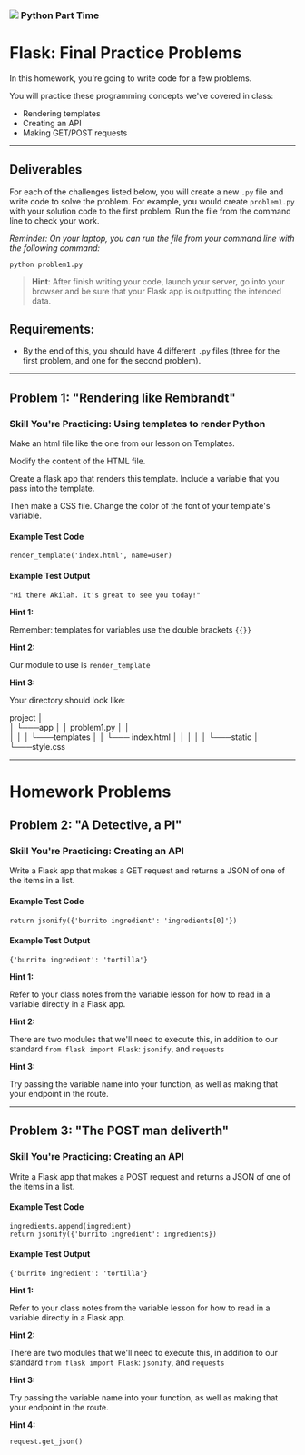 ### ![](https://ga-dash.s3.amazonaws.com/production/assets/logo-9f88ae6c9c3871690e33280fcf557f33.png) Python Part Time
 

# Flask: Final Practice Problems

In this homework, you're going to write code for a few problems. 

You will practice these programming concepts we've covered in class:
* Rendering templates
* Creating an API
* Making GET/POST requests

------------

## Deliverables

For each of the challenges listed below, you will create a new `.py` file and write code to solve the problem. For example, you would create `problem1.py` with your solution code to the first problem. Run the file from the command line to check your work.

*Reminder: On your laptop, you can run the file from your command line with the following command:*

```
python problem1.py
```

> **Hint**: After finish writing your code, launch your server, go into your browser and be sure that your Flask app is outputting the intended data. 


## Requirements:

* By the end of this, you should have 4 different `.py` files (three for the first problem, and one for the second problem). 

------------


## Problem 1: "Rendering like Rembrandt"

### Skill You're Practicing: Using templates to render Python

Make an html file like the one from our lesson on Templates.

Modify the content of the HTML file. 

Create a flask app that renders this template. Include a variable that you pass into the template.

Then make a CSS file. Change the color of the font of your template's variable.

#### Example Test Code
```
render_template('index.html', name=user)
```

#### Example Test Output
```
"Hi there Akilah. It's great to see you today!"
```

**Hint 1:** 

Remember: templates for variables use the double brackets `{{}}`

**Hint 2:**

Our module to use is `render_template`

**Hint 3:** 

Your directory should look like:

project
│   
│
└───app
│   │   problem1.py
│   │   
│   │
│   └───templates
│   │    └─── index.html
│   │
│   │
│   └───static
│       └───style.css

------

# Homework Problems

## Problem 2: "A Detective, a PI"

### Skill You're Practicing: Creating an API 

Write a Flask app that makes a GET request and returns a JSON of one of the items in a list. 


#### Example Test Code
```
return jsonify({'burrito ingredient': 'ingredients[0]'})
```

#### Example Test Output
```
{'burrito ingredient': 'tortilla'}
```

**Hint 1:** 

Refer to your class notes from the variable lesson for how to read in a variable directly in a Flask app.

**Hint 2:**

There are two modules that we'll need to execute this, in addition to our standard `from flask import Flask`: `jsonify`, and `requests`

**Hint 3:**

Try passing the variable name into your function, as well as making that your endpoint in the route. 

----

## Problem 3: "The POST man deliverth"

### Skill You're Practicing: Creating an API 

Write a Flask app that makes a POST request and returns a JSON of one of the items in a list. 


#### Example Test Code
```
ingredients.append(ingredient)
return jsonify({'burrito ingredient': ingredients})
```

#### Example Test Output
```
{'burrito ingredient': 'tortilla'}
```

**Hint 1:** 

Refer to your class notes from the variable lesson for how to read in a variable directly in a Flask app.

**Hint 2:**

There are two modules that we'll need to execute this, in addition to our standard `from flask import Flask`: `jsonify`, and `requests`

**Hint 3:**

Try passing the variable name into your function, as well as making that your endpoint in the route. 

**Hint 4:**

`request.get_json()`





